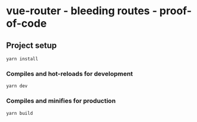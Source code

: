 # vue-router - bleeding routes - proof-of-code

## Project setup

```
yarn install
```

### Compiles and hot-reloads for development

```
yarn dev
```

### Compiles and minifies for production

```
yarn build
```
